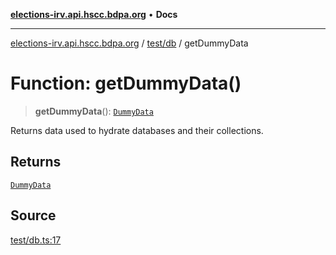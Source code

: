 [**elections-irv.api.hscc.bdpa.org**](../../../README.md) • **Docs**

***

[elections-irv.api.hscc.bdpa.org](../../../README.md) / [test/db](../README.md) / getDummyData

# Function: getDummyData()

> **getDummyData**(): [`DummyData`](../../../lib/mongo-test/type-aliases/DummyData.md)

Returns data used to hydrate databases and their collections.

## Returns

[`DummyData`](../../../lib/mongo-test/type-aliases/DummyData.md)

## Source

[test/db.ts:17](https://github.com/Xunnamius/elections_irv.api.hscc.bdpa.org/blob/c917ea60595d63d322e4038beb12d08f7d64cdd2/test/db.ts#L17)

